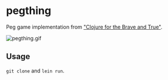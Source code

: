# pegthing

Peg game implementation from ["Clojure for the Brave and True"](http://www.braveclojure.com/functional-programming/#Peg_Thing).

![pegthing.gif](https://s21.postimg.org/dl7yc64br/peg.gif)

## Usage

`git clone` and `lein run`.
